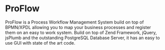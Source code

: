 ProFlow
=======

ProFlow is a Process Workflow Management System build on top of BPMN/XPDL allowing you to map your business processes and register them on an easy to work system. Build on top of Zend Framework, jQuery, jsPlumb and the outstanding PostgreSQL Database Server, it has an easy to use GUI with state of the art code.
